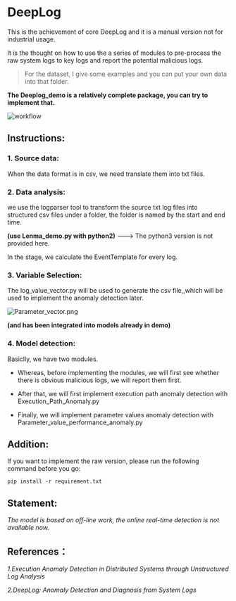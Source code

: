 # DeepLog
This is the achievement of core DeepLog and it is a manual version not for industrial usage.

It is the thought on how to use the a series of modules to pre-process the raw system logs to key logs and report the potential malicious logs.

> For the dataset, I give some examples and you can put your own data into that folder.

**The Deeplog_demo is a relatively complete package, you can try to implement that.**

![workflow](https://github.com/Wapiti08/DeepLog/blob/master/Deeplog_demo/Pic/Deeplog_dataflow.png)


## Instructions:

###  1. Source data:
When the data format is in csv, we need translate them into txt files.

###  2. Data analysis:
we use the logparser tool to transform the source txt log files into structured csv files under a folder, the folder is named by the start and end time.

**(use Lenma_demo.py with python2)** ---> The python3 version is not provided here.

In the stage, we calculate the EventTemplate for every log. 

###  3. Variable Selection:
The log_value_vector.py will be used to generate the csv file,,which will be used to implement the anomaly detection later. 

![Parameter_vector.png](https://github.com/Wapiti08/DeepLog/blob/master/Deeplog_demo/Pic/Dataframe.png)



**(and has been integrated into models already in demo)**

###  4. Model detection:
Basiclly, we have two modules. 

- Whereas, before implementing the modules, we will first see whether there is obvious malicious logs, we will report them first.
	
- After that, we will first implement execution path anomaly detection with Execution_Path_Anomaly.py
	
- Finally, we will implement parameter values anomaly detection with Parameter_value_performance_anomaly.py	


## Addition:
If you want to implement the raw version, please run the following command before you go:
```
pip install -r requirement.txt
```

## Statement:
*The model is based on off-line work, the online real-time detection is not available now.*

## References：
*1.Execution Anomaly Detection in Distributed Systems through Unstructured Log Analysis*

*2.DeepLog: Anomaly Detection and Diagnosis from System Logs*
